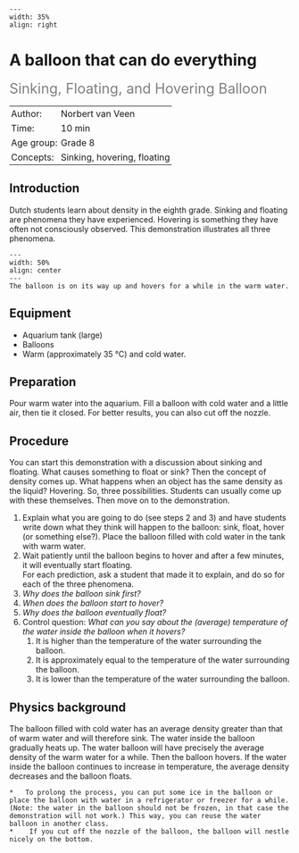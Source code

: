 ```{figure} ../../figures/confirmed.png
---
width: 35%
align: right
```

# A balloon that can do everything
<span style="font-size: 25px; color: gray;">Sinking, Floating, and Hovering Balloon</span>

<table style="width: 100%; border-collapse: collapse; border: none;">
    <tr style="background-color: var(--background-color);">  
        <td style="text-align: left; padding: 3px; border: none; color: var(--text-color)">Author:</td>
        <td style="text-align: left; padding: 3px; border: none; color: var(--text-color)">Norbert van Veen</td>
    </tr>
    <tr style="background-color: var(--background-color);"> 
        <td style="text-align: left; padding: 3px; border: none; color: var(--text-color)">Time:</td>
        <td style="text-align: left; padding: 3px; border: none; color: var(--text-color)">10 min</td>
    </tr>
    <tr style="background-color: var(--background-color);"> 
        <td style="text-align: left; padding: 3px; border: none; color: var(--text-color)">Age group:</td>
        <td style="text-align: left; padding: 3px; border: none; color: var(--text-color)">Grade 8</td>
    </tr>
    <tr style="background-color: var(--background-color);"> 
        <td style="text-align: left; padding: 3px; border: none; color: var(--text-color)">Concepts:</td>
        <td style="text-align: left; padding: 3px; border: none; color: var(--text-color)">Sinking, hovering, floating</td>
    </tr>
</table>


## Introduction
Dutch students learn about density in the eighth grade. Sinking and floating are phenomena they have experienced. Hovering is something they have often not consciously observed. This demonstration illustrates all three phenomena.

```{figure} demo76_figure1.jpg
---
width: 50%
align: center
---
The balloon is on its way up and hovers for a while in the warm water.
```

## Equipment
- Aquarium tank (large)
- Balloons
- Warm (approximately 35 °C) and cold water.

## Preparation
Pour warm water into the aquarium. Fill a balloon with cold water and a little air, then tie it closed. For better results, you can also cut off the nozzle.

## Procedure
You can start this demonstration with a discussion about sinking and floating. What causes something to float or sink? Then the concept of density comes up. What happens when an object has the same density as the liquid? Hovering.
So, three possibilities. Students can usually come up with these themselves. Then move on to the demonstration.
1. Explain what you are going to do (see steps 2 and 3) and have students write down what they think will happen to the balloon: sink, float, hover (or something else?).
Place the balloon filled with cold water in the tank with warm water.
2. Wait patiently until the balloon begins to hover and after a few minutes, it will eventually start floating.\
For each prediction, ask a student that made it to explain, and do so for each of the three phenomena.
3. *Why does the balloon sink first?*
4. *When does the balloon start to hover?*
5. *Why does the balloon eventually float?*
6. Control question: *What can you say about the (average) temperature of the water inside the balloon when it hovers?* 
    1. It is higher than the temperature of the water surrounding the balloon.
    2. It is approximately equal to the temperature of the water surrounding the balloon.
    3. It is lower than the temperature of the water surrounding the balloon.

## Physics background
The balloon filled with cold water has an average density greater than that of warm water and will therefore sink. The water inside the balloon gradually heats up. The water balloon will have precisely the average density of the warm water for a while. Then the balloon hovers. If the water inside the balloon continues to increase in temperature, the average density decreases and the balloon floats.

```{tip}
*	To prolong the process, you can put some ice in the balloon or place the balloon with water in a refrigerator or freezer for a while. (Note: the water in the balloon should not be frozen, in that case the demonstration will not work.) This way, you can reuse the water balloon in another class.
*	 If you cut off the nozzle of the balloon, the balloon will nestle nicely on the bottom.
```
